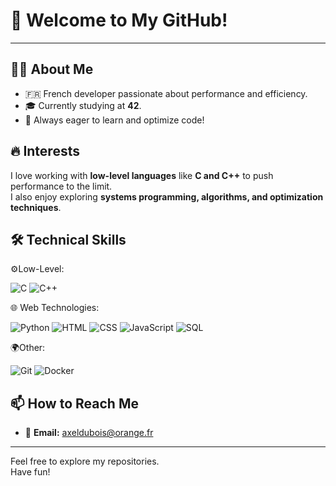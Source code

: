 # 👋 Welcome to My GitHub!
---
## 🧑‍💻 About Me  

- 🇫🇷 French developer passionate about performance and efficiency.  
- 🎓 Currently studying at **42**.  
- 🚀 Always eager to learn and optimize code!  

## 🔥 Interests  

I love working with **low-level languages** like **C and C++** to push performance to the limit.  
I also enjoy exploring **systems programming, algorithms, and optimization techniques**.  

## 🛠️ Technical Skills  

⚙️Low-Level:  
  
![C](https://img.shields.io/badge/C-%23A8B9CC?style=for-the-badge&logo=c&logoColor=white)
![C++](https://img.shields.io/badge/C%2B%2B-%2300599C?style=for-the-badge&logo=c%2B%2B&logoColor=white)

🌐 Web Technologies:  

![Python](https://img.shields.io/badge/Python-%2337769E?style=for-the-badge&logo=python&logoColor=white)
![HTML](https://img.shields.io/badge/HTML-%23E34F26?style=for-the-badge&logo=html5&logoColor=white)
![CSS](https://img.shields.io/badge/CSS-%231572B6?style=for-the-badge&logo=css3&logoColor=white)
![JavaScript](https://img.shields.io/badge/JavaScript-%23F7DF1E?style=for-the-badge&logo=javascript&logoColor=black)
![SQL](https://img.shields.io/badge/SQL-%23A8B9CC?style=for-the-badge&logo=sqlite&logoColor=white)  

🌍Other:  
  
![Git](https://img.shields.io/badge/Git-%23F05032?style=for-the-badge&logo=git&logoColor=white)
![Docker](https://img.shields.io/badge/Docker-%230db7ed?style=for-the-badge&logo=docker&logoColor=white)

## 📫 How to Reach Me  
- 📩 **Email:** [axeldubois@orange.fr](mailto:axeldubois@orange.fr)  

---

Feel free to explore my repositories.  
Have fun!
